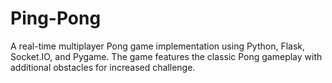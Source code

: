 # Ping-Pong
A real-time multiplayer Pong game implementation using Python, Flask, Socket.IO, and Pygame. The game features the classic Pong gameplay with additional obstacles for increased challenge.
